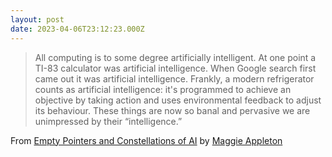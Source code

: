 ```yaml
---
layout: post
date: 2023-04-06T23:12:23.000Z
---
```


> All computing is to some degree artificially intelligent. At one point a TI-83 calculator was artificial intelligence. When Google search first came out it was artificial intelligence. Frankly, a modern refrigerator counts as artificial intelligence: it's programmed to achieve an objective by taking action and uses environmental feedback to adjust its behaviour. These things are now so banal and pervasive we are unimpressed by their “intelligence.”

From [Empty Pointers and Constellations of AI](https://maggieappleton.com/ai-empty-pointer) by [Maggie Appleton](https://maggieappleton.com/)


